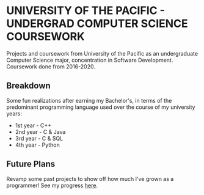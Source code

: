 # UNIVERSITY OF THE PACIFIC - UNDERGRAD COMPUTER SCIENCE COURSEWORK
Projects and coursework from University of the Pacific as an undergraduate Computer Science major, concentration in Software Development.  
Coursework done from 2016-2020.

## Breakdown
Some fun realizations after earning my Bachelor's, in terms of the predominant programming language used over the course of my university years:
- 1st year - C++ 
- 2nd year - C & Java
- 3rd year - C & SQL
- 4th year - Python

## Future Plans
Revamp some past projects to show off how much I've grown as a programmer! See my progress [here](https://github.com/somethingExciting/revamped-projects).
